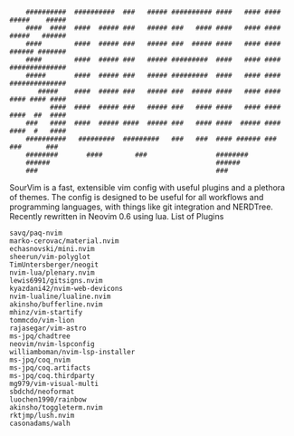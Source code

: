 		##########  ##########  ###   ##### ########## ####   #### ####  #####    #####
		####  ####  ####  ##### ###   ##### ###   #### ####   #### ####  #####   ######
		####        ####  ##### ###   ##### ###  ##### ####   #### ####  ###### #######
		####        ####  ##### ###   ##### #########  ####   #### ####  ##############
		#####       ####  ##### ###   ##### #########  ####   #### ####  ##############
		   #####    ####  ##### ###   ##### ###  ##### ####   #### ####  #### #### ####
		      ####  ####  ##### ###   ##### ###   #### ####   #### ####  ####  ##  ####
		###   ####  ####  ##### ####  ##### ###   #### ####  ##### ####  ####  #   ####
		##########   #########  #########   ###   ###  #### ###### ###    ###      ### 
		########       ####        ###                 ########                        
		######                                         ######                          
		###                                            ###                             
SourVim is a fast, extensible vim config with useful plugins and a plethora of themes. The config is designed to be useful for all workflows and programming languages, with things like git integration and NERDTree.
Recently rewritten in Neovim 0.6 using lua.
List of Plugins
```
savq/paq-nvim
marko-cerovac/material.nvim
echasnovski/mini.nvim
sheerun/vim-polyglot
TimUntersberger/neogit
nvim-lua/plenary.nvim
lewis6991/gitsigns.nvim
kyazdani42/nvim-web-devicons
nvim-lualine/lualine.nvim
akinsho/bufferline.nvim
mhinz/vim-startify
tommcdo/vim-lion
rajasegar/vim-astro
ms-jpq/chadtree
neovim/nvim-lspconfig
williamboman/nvim-lsp-installer
ms-jpq/coq_nvim
ms-jpq/coq.artifacts
ms-jpq/coq.thirdparty
mg979/vim-visual-multi
sbdchd/neoformat
luochen1990/rainbow
akinsho/toggleterm.nvim
rktjmp/lush.nvim
casonadams/walh
```
